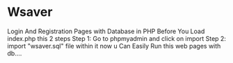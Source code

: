 # Wsaver
Login And Registration Pages with Database in PHP  Before You Load index.php this 2 steps  Step 1: Go to phpmyadmin and click on import Step 2: import "wsaver.sql" file within it now u Can Easily Run this web pages with db....
